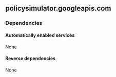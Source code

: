 ## policysimulator.googleapis.com

### Dependencies

#### Automatically enabled services

None

#### Reverse dependencies

None
